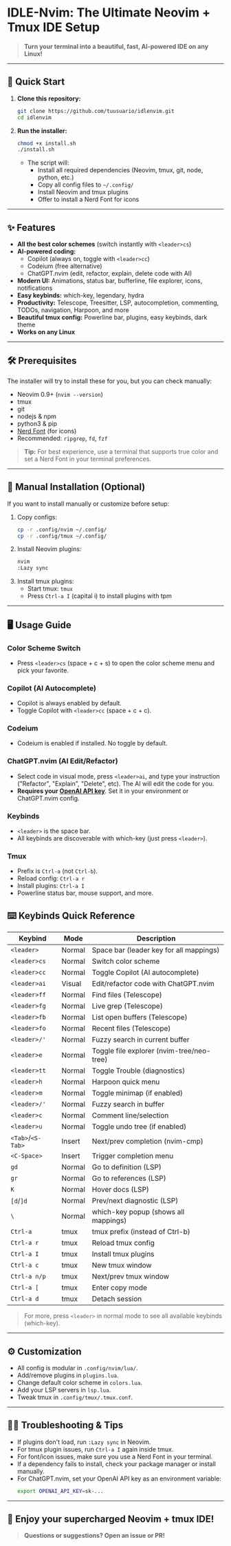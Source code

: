 # IDLE-Nvim: The Ultimate Neovim + Tmux IDE Setup

> **Turn your terminal into a beautiful, fast, AI-powered IDE on any Linux!**

---

## 🚀 Quick Start

1. **Clone this repository:**
   ```sh
   git clone https://github.com/tuusuario/idlenvim.git
   cd idlenvim
   ```
2. **Run the installer:**
   ```sh
   chmod +x install.sh
   ./install.sh
   ```
   - The script will:
     - Install all required dependencies (Neovim, tmux, git, node, python, etc.)
     - Copy all config files to `~/.config/`
     - Install Neovim and tmux plugins
     - Offer to install a Nerd Font for icons

---

## ✨ Features

- **All the best color schemes** (switch instantly with `<leader>cs`)
- **AI-powered coding:**
  - Copilot (always on, toggle with `<leader>cc`)
  - Codeium (free alternative)
  - ChatGPT.nvim (edit, refactor, explain, delete code with AI)
- **Modern UI:** Animations, status bar, bufferline, file explorer, icons, notifications
- **Easy keybinds:** which-key, legendary, hydra
- **Productivity:** Telescope, Treesitter, LSP, autocompletion, commenting, TODOs, navigation, Harpoon, and more
- **Beautiful tmux config:** Powerline bar, plugins, easy keybinds, dark theme
- **Works on any Linux**

---

## 🛠️ Prerequisites

The installer will try to install these for you, but you can check manually:

- Neovim 0.9+ (`nvim --version`)
- tmux
- git
- nodejs & npm
- python3 & pip
- [Nerd Font](https://www.nerdfonts.com/) (for icons)
- Recommended: `ripgrep`, `fd`, `fzf`

> **Tip:** For best experience, use a terminal that supports true color and set a Nerd Font in your terminal preferences.

---

## 🧩 Manual Installation (Optional)

If you want to install manually or customize before setup:

1. Copy configs:
   ```sh
   cp -r .config/nvim ~/.config/
   cp -r .config/tmux ~/.config/
   ```
2. Install Neovim plugins:
   ```sh
   nvim
   :Lazy sync
   ```
3. Install tmux plugins:
   - Start tmux: `tmux`
   - Press `Ctrl-a I` (capital i) to install plugins with tpm

---

## 🖥️ Usage Guide

### Color Scheme Switch
- Press `<leader>cs` (space + c + s) to open the color scheme menu and pick your favorite.

### Copilot (AI Autocomplete)
- Copilot is always enabled by default.
- Toggle Copilot with `<leader>cc` (space + c + c).

### Codeium
- Codeium is enabled if installed. No toggle by default.

### ChatGPT.nvim (AI Edit/Refactor)
- Select code in visual mode, press `<leader>ai`, and type your instruction ("Refactor", "Explain", "Delete", etc). The AI will edit the code for you.
- **Requires your [OpenAI API key](https://platform.openai.com/account/api-keys)**. Set it in your environment or ChatGPT.nvim config.

### Keybinds
- `<leader>` is the space bar.
- All keybinds are discoverable with which-key (just press `<leader>`).

### Tmux
- Prefix is `Ctrl-a` (not `Ctrl-b`).
- Reload config: `Ctrl-a r`
- Install plugins: `Ctrl-a I`
- Powerline status bar, mouse support, and more.

## ⌨️ Keybinds Quick Reference

| Keybind         | Mode      | Description                                 |
|-----------------|-----------|---------------------------------------------|
| `<leader>`      | Normal    | Space bar (leader key for all mappings)     |
| `<leader>cs`    | Normal    | Switch color scheme                         |
| `<leader>cc`    | Normal    | Toggle Copilot (AI autocomplete)            |
| `<leader>ai`    | Visual    | Edit/refactor code with ChatGPT.nvim        |
| `<leader>ff`    | Normal    | Find files (Telescope)                      |
| `<leader>fg`    | Normal    | Live grep (Telescope)                       |
| `<leader>fb`    | Normal    | List open buffers (Telescope)               |
| `<leader>fo`    | Normal    | Recent files (Telescope)                    |
| `<leader>/'`    | Normal    | Fuzzy search in current buffer              |
| `<leader>e`     | Normal    | Toggle file explorer (nvim-tree/neo-tree)   |
| `<leader>tt`    | Normal    | Toggle Trouble (diagnostics)                |
| `<leader>h`     | Normal    | Harpoon quick menu                         |
| `<leader>m`     | Normal    | Toggle minimap (if enabled)                 |
| `<leader>/'`    | Normal    | Fuzzy search in buffer                      |
| `<leader>c`     | Normal    | Comment line/selection                      |
| `<leader>u`     | Normal    | Toggle undo tree (if enabled)               |
| `<Tab>`/`<S-Tab>` | Insert  | Next/prev completion (nvim-cmp)             |
| `<C-Space>`     | Insert    | Trigger completion menu                     |
| `gd`            | Normal    | Go to definition (LSP)                      |
| `gr`            | Normal    | Go to references (LSP)                      |
| `K`             | Normal    | Hover docs (LSP)                            |
| `[d`/`]d`       | Normal    | Prev/next diagnostic (LSP)                  |
| `\`             | Normal    | which-key popup (shows all mappings)        |
| `Ctrl-a`        | tmux      | tmux prefix (instead of Ctrl-b)             |
| `Ctrl-a r`      | tmux      | Reload tmux config                          |
| `Ctrl-a I`      | tmux      | Install tmux plugins                        |
| `Ctrl-a c`      | tmux      | New tmux window                             |
| `Ctrl-a n/p`    | tmux      | Next/prev tmux window                       |
| `Ctrl-a [`      | tmux      | Enter copy mode                             |
| `Ctrl-a d`      | tmux      | Detach session                              |

> For more, press `<leader>` in normal mode to see all available keybinds (which-key).

---

## ⚙️ Customization

- All config is modular in `.config/nvim/lua/`.
- Add/remove plugins in `plugins.lua`.
- Change default color scheme in `colors.lua`.
- Add your LSP servers in `lsp.lua`.
- Tweak tmux in `.config/tmux/.tmux.conf`.

---

## 🧑‍💻 Troubleshooting & Tips

- If plugins don't load, run `:Lazy sync` in Neovim.
- For tmux plugin issues, run `Ctrl-a I` again inside tmux.
- For font/icon issues, make sure you use a Nerd Font in your terminal.
- If a dependency fails to install, check your package manager or install manually.
- For ChatGPT.nvim, set your OpenAI API key as an environment variable:
  ```sh
  export OPENAI_API_KEY=sk-...
  ```

---

## 🎉 Enjoy your supercharged Neovim + tmux IDE!

> **Questions or suggestions? Open an issue or PR!**
